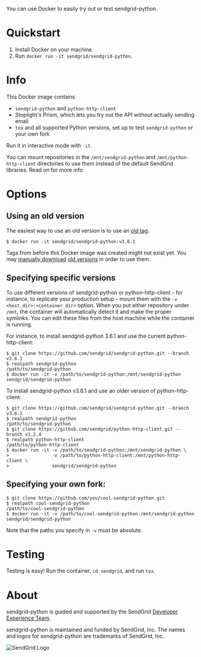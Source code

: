 You can use Docker to easily try out or test sendgrid-python.

<a name="Quickstart"></a>
# Quickstart

1. Install Docker on your machine.
2. Run `docker run -it sendgrid/sendgrid-python`.

<a name="Info"></a>
# Info

This Docker image contains
 - `sendgrid-python` and `python-http-client`
 - Stoplight's Prism, which lets you try out the API without actually sending email
 - `tox` and all supported Python versions, set up to test `sendgrid-python` or your own fork

Run it in interactive mode with `-it`.

You can mount repositories in the `/mnt/sendgrid-python` and `/mnt/python-http-client` directories to use them instead of the default SendGrid libraries. Read on for more info.

<a name="Options"></a>
# Options

## Using an old version

The easiest way to use an old version is to use an [old tag](https://github.com/sendgrid/sendgrid-python/releases).

```sh-session
$ docker run -it sendgrid/sendgrid-python:v3.6.1
```

Tags from before this Docker image was created might not exist yet. You may [manually download](#Versions) [old versions](https://github.com/sendgrid/sendgrid-python/releases) in order to use them.

<a name="Versions"></a>
## Specifying specific versions

To use different versions of sendgrid-python or python-http-client - for instance, to replicate your production setup - mount them with the `-v <host_dir>:<container_dir>` option. When you put either repository under `/mnt`, the container will automatically detect it and make the proper symlinks. You can edit these files from the host machine while the container is running.

For instance, to install sendgrid-python 3.6.1 and use the current python-http-client:

```sh-session
$ git clone https://github.com/sendgrid/sendgrid-python.git --branch v3.6.1
$ realpath sendgrid-python
/path/to/sendgrid-python
$ docker run -it -v /path/to/sendgrid-python:/mnt/sendgrid-python sendgrid/sendgrid-python
```

To install sendgrid-python v3.6.1 and use an older version of python-http-client:

```sh-session
$ git clone https://github.com/sendgrid/sendgrid-python.git --branch v3.6.1
$ realpath sendgrid-python
/path/to/sendgrid-python
$ git clone https://github.com/sendgrid/python-http-client.git --branch v1.2.4
$ realpath python-http-client
/path/to/python-http-client
$ docker run -it -v /path/to/sendgrid-python:/mnt/sendgrid-python \
>                -v /path/to/python-http-client:/mnt/python-http-client \
>                sendgrid/sendgrid-python
```

## Specifying your own fork:

```sh-session
$ git clone https://github.com/you/cool-sendgrid-python.git
$ realpath cool-sendgrid-python
/path/to/cool-sendgrid-python
$ docker run -it -v /path/to/cool-sendgrid-python:/mnt/sendgrid-python sendgrid/sendgrid-python
```

Note that the paths you specify in `-v` must be absolute.

<a name="Testing"></a>
# Testing
Testing is easy!  Run the container, `cd sendgrid`, and run `tox`.

<a name="about"></a>
# About

sendgrid-python is guided and supported by the SendGrid [Developer Experience Team](mailto:dx@sendgrid.com).

sendgrid-python is maintained and funded by SendGrid, Inc. The names and logos for sendgrid-python are trademarks of SendGrid, Inc.

![SendGrid Logo](https://uiux.s3.amazonaws.com/2016-logos/email-logo%402x.png)
